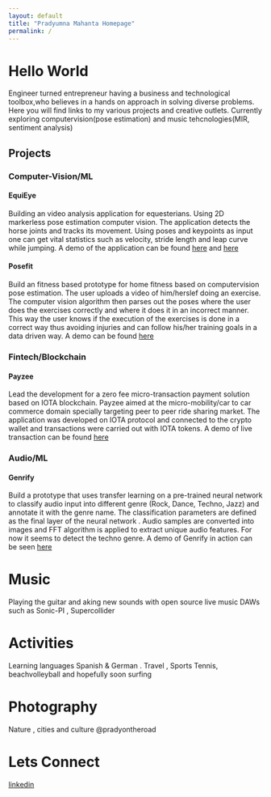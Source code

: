 ```yaml
---
layout: default
title: "Pradyumna Mahanta Homepage"
permalink: /
---
```


# **Hello World** 

Engineer turned entrepreneur having a business and technological toolbox,who believes in a hands on approach in solving diverse problems. Here you will find links to my various projects and creative outlets. Currently exploring computervision(pose estimation) and music tehcnologies(MIR, sentiment analysis)

## **Projects** 

### **Computer-Vision/ML**

#### **EquiEye** 

Building an video analysis application for equesterians. Using 2D markerless pose estimation computer vision. The application detects the horse joints and tracks its movement. Using poses and keypoints as input one can get vital statistics such as velocity, stride length and leap curve while jumping. A demo of the application can be found [here](https://www.youtube.com/watch?v=CmkUQL8IEMc) and [here](https://www.youtube.com/watch?v=oZSEOToxyxw)

#### **Posefit** 

Build an fitness based prototype for home fitness based on computervision pose estimation. The user uploads a video of him/herslef doing an exercise. The computer vision algorithm then parses out the poses where the user does the exercises correctly and where it does it in an incorrect manner. This way the user knows if the execution of the exercises is done in a correct way thus avoiding injuries and can follow his/her training goals in a data driven way.  A demo can be found [here](https://youtu.be/NESL6rhN8Vg)

### **Fintech/Blockchain**

#### **Payzee** 

Lead the development for a zero fee micro-transaction payment solution based on IOTA blockchain. Payzee aimed at the micro-mobility/car to car commerce domain specially targeting peer to peer ride sharing market. The application was developed on IOTA protocol and connected to the crypto wallet and transactions were carried out with IOTA tokens. A demo of live transaction can be found [here](https://www.youtube.com/watch?v=daJWRMCCjts) 

### **Audio/ML**

#### **Genrify**

Build a prototype that uses transfer learning on a pre-trained neural network to classify audio input into different genre (Rock, Dance, Techno, Jazz) and annotate it with the genre name. The classification parameters are defined as the final layer of the neural network . Audio samples are converted into images and FFT algorithm is applied to extract unique audio features.  For now it seems to detect the techno genre. A demo of Genrify in action can be seen [here](https://youtu.be/A9q8uMGCyv8)



# **Music** 

Playing the guitar and  aking new sounds with open source live music DAWs such as Sonic-PI , Supercollider 

# **Activities**

Learning languages Spanish & German . Travel , Sports Tennis, beachvolleyball and hopefully soon surfing

# **Photography** 

Nature , cities and culture @pradyontheroad

# **Lets Connect**
[linkedin](https://www.linkedin.com/in/pradyumna-mahanta-0ba09815/)
